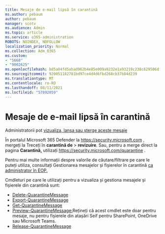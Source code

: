 ```yaml
---
title: Mesaje de e-mail lipsă în carantină
ms.author: pebaum
author: pebaum
manager: scotv
ms.audience: Admin
ms.topic: article
ms.service: o365-administration
ROBOTS: NOINDEX, NOFOLLOW
localization_priority: Normal
ms.collection: Adm_O365
ms.custom:
- "5668"
- "9002625"
ms.openlocfilehash: bd5a04fd5abad962b4e85e009a9232e1a93219c238c629506df5cfb034453df2
ms.sourcegitcommit: 920051182781bd97ce4d4d6fbd268cb37b84d239
ms.translationtype: MT
ms.contentlocale: ro-RO
ms.lasthandoff: 08/11/2021
ms.locfileid: "57892059"
---
```

# <a name="missing-emails-in-quarantine"></a>Mesaje de e-mail lipsă în carantină

Administratorii pot [vizualiza, lansa sau șterge aceste mesaje](https://docs.microsoft.com/microsoft-365/security/office-365-security/manage-quarantined-messages-and-files)

În portalul Microsoft 365 Defender la <https://security.microsoft.com> , mergeți la Treceți în **carantină de** \> **revizuire**. Sau, pentru a merge direct la pagina **Carantină,** utilizați <https://security.microsoft.com/quarantine> .  

Pentru mai multe informații despre valorile de căutare/filtrare pe care le puteți utiliza, consultați Gestionarea mesajelor și fișierelor în carantină [ca administrator în EOP.](https://docs.microsoft.com/microsoft-365/security/office-365-security/manage-quarantined-messages-and-files)

Cmdleturi pe care le utilizați pentru a vizualiza și gestiona mesajele și fișierele din carantină sunt:

- [Delete-QuarantineMessage](https://docs.microsoft.com/powershell/module/exchange/delete-quarantinemessage)
- [Export-QuarantineMessage](https://docs.microsoft.com/powershell/module/exchange/export-quarantinemessage)
- [Get-QuarantineMessage](https://docs.microsoft.com/powershell/module/exchange/get-quarantinemessage)
- [Preview-QuarantineMessage:](https://docs.microsoft.com/powershell/module/exchange/preview-quarantinemessage)Rețineți că acest cmdlet este doar pentru mesaje, nu pentru fișierele din atașări Seif pentru SharePoint, OneDrive sau Microsoft Teams.
- [Release-QuarantineMessage](https://docs.microsoft.com/powershell/module/exchange/release-quarantinemessage)
